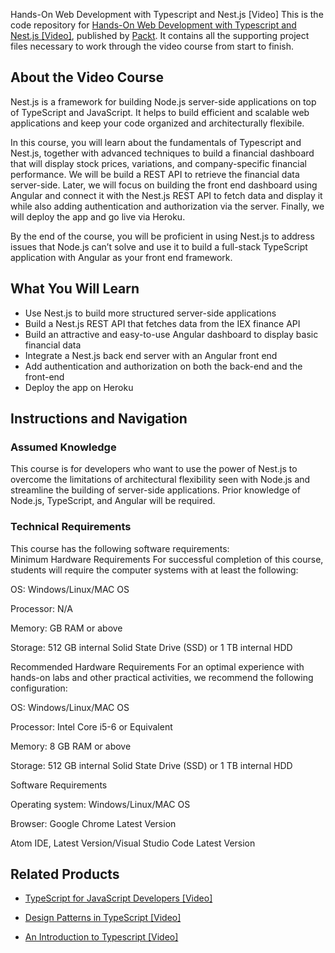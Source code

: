 Hands-On Web Development with Typescript and Nest.js [Video]
This is the code repository for [Hands-On Web Development with Typescript and Nest.js [Video]](https://www.packtpub.com/cloud-networking/hands-on-web-development-with-typescript-and-nest-js-video), published by [Packt](https://www.packtpub.com/?utm_source=github). It contains all the supporting project files necessary to work through the video course from start to finish.
## About the Video Course

Nest.js is a framework for building Node.js server-side applications on top of TypeScript and JavaScript. It helps to build efficient and scalable web applications and keep your code organized and architecturally flexibile.

In this course, you will learn about the fundamentals of Typescript and Nest.js, together with advanced techniques to build a financial dashboard that will display stock prices, variations, and company-specific financial performance. We will be build a REST API to retrieve the financial data server-side. Later, we will focus on building the front end dashboard using Angular and connect it with the Nest.js REST API to fetch data and display it while also adding authentication and authorization via the server. Finally, we will deploy the app and go live via Heroku.

By the end of the course, you will be proficient in using Nest.js to address issues that Node.js can’t solve and use it to build a full-stack TypeScript application with Angular as your front end framework.


<H2>What You Will Learn</H2>
<DIV class=book-info-will-learn-text>
<UL>
<LI>Use Nest.js to build more structured server-side applications
<LI>Build a Nest.js REST API that fetches data from the IEX finance API
<LI>Build an attractive and easy-to-use Angular dashboard to display basic financial data
<LI>Integrate a Nest.js back end server with an Angular front end
<LI>Add authentication and authorization on both the back-end and the front-end
<LI>Deploy the app on Heroku</LI></UL></DIV>

## Instructions and Navigation
### Assumed Knowledge
This course is for developers who want to use the power of Nest.js to overcome the limitations of architectural flexibility seen with Node.js and streamline the building of server-side applications. Prior knowledge of Node.js, TypeScript, and Angular will be required.
### Technical Requirements
This course has the following software requirements:<br/>
Minimum Hardware Requirements
For successful completion of this course, students will require the computer systems with at least the following:


OS: Windows/Linux/MAC OS



Processor: N/A



Memory:  GB RAM or above



Storage: 512 GB internal Solid State Drive (SSD) or 1 TB internal HDD


Recommended Hardware Requirements
For an optimal experience with hands-on labs and other practical activities, we recommend the following configuration:


OS: Windows/Linux/MAC OS



Processor: Intel Core i5-6 or Equivalent



Memory: 8 GB RAM or above



Storage: 512 GB internal Solid State Drive (SSD) or 1 TB internal HDD


Software Requirements

Operating system: Windows/Linux/MAC OS



Browser: Google Chrome Latest Version



Atom IDE, Latest Version/Visual Studio Code Latest Version




## Related Products
* [TypeScript for JavaScript Developers [Video]](https://www.packtpub.com/web-development/typescript-for-javascript-developers-video)

* [Design Patterns in TypeScript [Video]](https://www.packtpub.com/application-development/design-patterns-typescript-video)

* [An Introduction to Typescript [Video]](https://www.packtpub.com/application-development/introduction-typescript-video-0)
